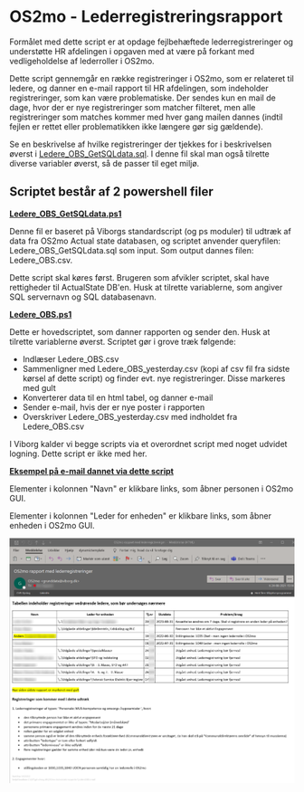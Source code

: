 # OS2mo - Lederregistreringsrapport

Formålet med dette script er at opdage fejlbehæftede lederregistreringer og understøtte HR afdelingen i opgaven med at være på forkant med vedligeholdelse af lederroller i OS2mo.

Dette script gennemgår en række registreringer i OS2mo, som er relateret til ledere, og danner en e-mail rapport til HR afdelingen, som indeholder registreringer, som kan være problematiske. Der sendes kun en mail de dage, hvor der er nye registreringer som matcher filteret, men alle registreringer som matches kommer med hver gang mailen dannes (indtil fejlen er rettet eller problematikken ikke længere gør sig gældende).

Se en beskrivelse af hvilke registreringer der tjekkes for i beskrivelsen øverst i [Ledere_OBS_GetSQLdata.sql](Ledere_OBS_GetSQLdata.sql). I denne fil skal man også tilrette diverse variabler øverst, så de passer til eget miljø.

## Scriptet består af 2 powershell filer

**[Ledere_OBS_GetSQLdata.ps1](Ledere_OBS_GetSQLdata.ps1)**

Denne fil er baseret på Viborgs standardscript (og ps moduler) til udtræk af data fra OS2mo Actual state databasen, og scriptet anvender queryfilen: Ledere_OBS_GetSQLdata.sql som input. Som output dannes filen: Ledere_OBS.csv.

Dette script skal køres først. Brugeren som afvikler scriptet, skal have rettigheder til ActualState DB'en. Husk at tilrette variablerne, som angiver SQL servernavn og SQL databasenavn.

**[Ledere_OBS.ps1](Ledere_OBS.ps1)**

Dette er hovedscriptet, som danner rapporten og sender den. Husk at tilrette variablerne øverst. Scriptet gør i grove træk følgende:

* Indlæser Ledere_OBS.csv
* Sammenligner med Ledere_OBS_yesterday.csv (kopi af csv fil fra sidste kørsel af dette script) og finder evt. nye registreringer. Disse markeres med gult
* Konverterer data til en html tabel, og danner e-mail
* Sender e-mail, hvis der er nye poster i rapporten
* Overskriver Ledere_OBS_yesterday.csv med indholdet fra Ledere_OBS.csv

I Viborg kalder vi begge scripts via et overordnet script med noget udvidet logning. Dette script er ikke med her.

**[Eksempel på e-mail dannet via dette script](EksempelRapport.png)**

Elementer i kolonnen "Navn" er klikbare links, som åbner personen i OS2mo GUI.

Elementer i kolonnen "Leder for enheden" er klikbare links, som åbner enheden i OS2mo GUI.

![Eksempel på e-mail dannet via dette script](EksempelRapport.png)